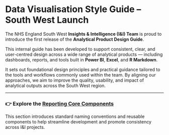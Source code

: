 # Data Visualisation Style Guide – South West Launch

The NHS England South West **Insights & Intelligence (I&I) Team** is proud to introduce the first release of the **Analytical Product Design Guide**.

This internal guide has been developed to support consistent, clear, and user-centred design across a wide range of analytical products — including dashboards, reports, and tools built in **Power BI**, **Excel**, and **R Markdown**.

It sets out foundational design principles and practical guidance tailored to the tools and workflows commonly used within the team. By aligning our approaches, we aim to improve the quality, usability, and impact of analytical outputs across the South West region.

---

### 👉 Explore the  [Reporting Core Components](reporting_corecomponents/index.md)

This section introduces standard naming conventions and reusable components to help streamline development and promote consistency across I&I projects.
